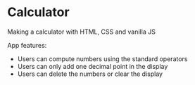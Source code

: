 # Calculator
 Making a calculator with HTML, CSS and vanilla JS

 App features:
 - Users can compute numbers using the standard operators
 - Users can only add one decimal point in the display
 - Users can delete the numbers or clear the display
